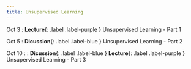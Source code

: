 ```yaml
---
title: Unsupervised Learning
---
```


Oct 3
: **Lecture**{: .label .label-purple } Unsupervised Learning - Part 1

Oct 5
: **Dicussion**{: .label .label-blue } Unsupervised Learning - Part 2

Oct 10
: : **Dicussion**{: .label .label-blue } **Lecture**{: .label .label-purple } Unsupervised Learning - Part 3
